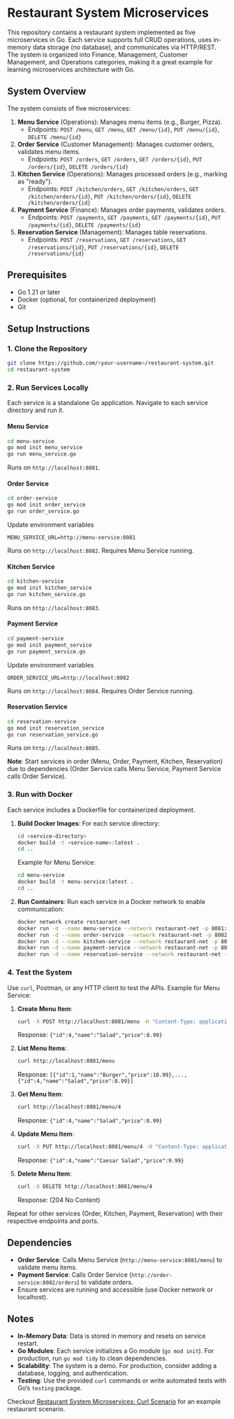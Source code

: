 # Restaurant System Microservices

This repository contains a restaurant system implemented as five microservices in Go. Each service supports full CRUD operations, uses in-memory data storage (no database), and communicates via HTTP/REST. The system is organized into Finance, Management, Customer Management, and Operations categories, making it a great example for learning microservices architecture with Go.

## System Overview

The system consists of five microservices:
1. **Menu Service** (Operations): Manages menu items (e.g., Burger, Pizza).
   - Endpoints: `POST /menu`, `GET /menu`, `GET /menu/{id}`, `PUT /menu/{id}`, `DELETE /menu/{id}`
2. **Order Service** (Customer Management): Manages customer orders, validates menu items.
   - Endpoints: `POST /orders`, `GET /orders`, `GET /orders/{id}`, `PUT /orders/{id}`, `DELETE /orders/{id}`
3. **Kitchen Service** (Operations): Manages processed orders (e.g., marking as "ready").
   - Endpoints: `POST /kitchen/orders`, `GET /kitchen/orders`, `GET /kitchen/orders/{id}`, `PUT /kitchen/orders/{id}`, `DELETE /kitchen/orders/{id}`
4. **Payment Service** (Finance): Manages order payments, validates orders.
   - Endpoints: `POST /payments`, `GET /payments`, `GET /payments/{id}`, `PUT /payments/{id}`, `DELETE /payments/{id}`
5. **Reservation Service** (Management): Manages table reservations.
   - Endpoints: `POST /reservations`, `GET /reservations`, `GET /reservations/{id}`, `PUT /reservations/{id}`, `DELETE /reservations/{id}`

## Prerequisites

- Go 1.21 or later
- Docker (optional, for containerized deployment)
- Git

## Setup Instructions

### 1. Clone the Repository

```bash
git clone https://github.com/<your-username>/restaurant-system.git
cd restaurant-system
```

### 2. Run Services Locally

Each service is a standalone Go application. Navigate to each service directory and run it.

#### Menu Service
```bash
cd menu-service
go mod init menu_service
go run menu_service.go
```
Runs on `http://localhost:8081`.

#### Order Service
```bash
cd order-service
go mod init order_service
go run order_service.go
```

Update environment variables

```env
MENU_SERVICE_URL=http://menu-service:8081
```

Runs on `http://localhost:8082`. Requires Menu Service running.

#### Kitchen Service
```bash
cd kitchen-service
go mod init kitchen_service
go run kitchen_service.go
```
Runs on `http://localhost:8083`.

#### Payment Service
```bash
cd payment-service
go mod init payment_service
go run payment_service.go
```

Update environment variables

```env
ORDER_SERVICE_URL=http://localhost:8082
```

Runs on `http://localhost:8084`. Requires Order Service running.

#### Reservation Service
```bash
cd reservation-service
go mod init reservation_service
go run reservation_service.go
```
Runs on `http://localhost:8085`.

**Note**: Start services in order (Menu, Order, Payment, Kitchen, Reservation) due to dependencies (Order Service calls Menu Service, Payment Service calls Order Service).

### 3. Run with Docker

Each service includes a Dockerfile for containerized deployment.

1. **Build Docker Images**:
   For each service directory:
   ```bash
   cd <service-directory>
   docker build -t <service-name>:latest .
   cd ..
   ```
   Example for Menu Service:
   ```bash
   cd menu-service
   docker build -t menu-service:latest .
   cd ..
   ```

2. **Run Containers**:
   Run each service in a Docker network to enable communication:
   ```bash
   docker network create restaurant-net
   docker run -d --name menu-service --network restaurant-net -p 8081:8081 menu-service:latest
   docker run -d --name order-service --network restaurant-net -p 8082:8082 -e MENU_SERVICE_URL=http://menu-service:8081 order-service:latest
   docker run -d --name kitchen-service --network restaurant-net -p 8083:8083 kitchen-service:latest
   docker run -d --name payment-service --network restaurant-net -p 8084:8084 -e ORDER_SERVICE_URL=http://order-service:8082 payment-service:latest
   docker run -d --name reservation-service --network restaurant-net -p 8085:8085 reservation-service:latest
   ```

### 4. Test the System

Use `curl`, Postman, or any HTTP client to test the APIs. Example for Menu Service:

1. **Create Menu Item**:
   ```bash
   curl -X POST http://localhost:8081/menu -H "Content-Type: application/json" -d '{"name":"Salad","price":8.99}'
   ```
   Response: `{"id":4,"name":"Salad","price":8.99}`

2. **List Menu Items**:
   ```bash
   curl http://localhost:8081/menu
   ```
   Response: `[{"id":1,"name":"Burger","price":10.99},...,{"id":4,"name":"Salad","price":8.99}]`

3. **Get Menu Item**:
   ```bash
   curl http://localhost:8081/menu/4
   ```
   Response: `{"id":4,"name":"Salad","price":8.99}`

4. **Update Menu Item**:
   ```bash
   curl -X PUT http://localhost:8081/menu/4 -H "Content-Type: application/json" -d '{"name":"Caesar Salad","price":9.99}'
   ```
   Response: `{"id":4,"name":"Caesar Salad","price":9.99}`

5. **Delete Menu Item**:
   ```bash
   curl -X DELETE http://localhost:8081/menu/4
   ```
   Response: (204 No Content)

Repeat for other services (Order, Kitchen, Payment, Reservation) with their respective endpoints and ports.

## Dependencies

- **Order Service**: Calls Menu Service (`http://menu-service:8081/menu`) to validate menu items.
- **Payment Service**: Calls Order Service (`http://order-service:8082/orders`) to validate orders.
- Ensure services are running and accessible (use Docker network or localhost).

## Notes

- **In-Memory Data**: Data is stored in memory and resets on service restart.
- **Go Modules**: Each service initializes a Go module (`go mod init`). For production, run `go mod tidy` to clean dependencies.
- **Scalability**: The system is a demo. For production, consider adding a database, logging, and authentication.
- **Testing**: Use the provided `curl` commands or write automated tests with Go’s `testing` package.

Checkout [Restaurant System Microservices: Curl Scenario](./docs/restaurant_scenario_curl.md) for an example restaurant scenario.